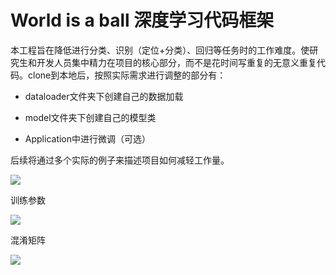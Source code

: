 # World is a ball 深度学习代码框架

本工程旨在降低进行分类、识别（定位+分类）、回归等任务时的工作难度。使研究生和开发人员集中精力在项目的核心部分，而不是花时间写重复的无意义重复代码。clone到本地后，按照实际需求进行调整的部分有：

- dataloader文件夹下创建自己的数据加载

- model文件夹下创建自己的模型类

- Application中进行微调（可选）

后续将通过多个实际的例子来描述项目如何减轻工作量。



![](https://s2.loli.net/2024/04/02/W5kPK7SCNDHfGj8.png)

训练参数

![](https://s2.loli.net/2024/04/02/jCfTxREAln3v8cI.png)

混淆矩阵

![](https://s2.loli.net/2024/04/02/BLXksSrDyZdjzba.png)
